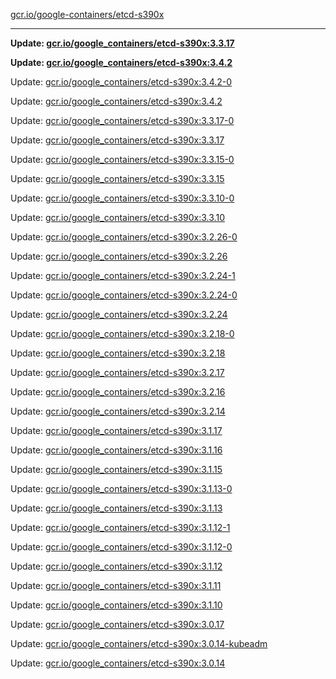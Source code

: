 [gcr.io/google-containers/etcd-s390x](https://hub.docker.com/r/cruse/etcd-s390x/tags/) 

----
**Update: [gcr.io/google_containers/etcd-s390x:3.3.17](https://hub.docker.com/r/cruse/etcd-s390x/tags/)**

**Update: [gcr.io/google_containers/etcd-s390x:3.4.2](https://hub.docker.com/r/cruse/etcd-s390x/tags/)**

Update: [gcr.io/google_containers/etcd-s390x:3.4.2-0](https://hub.docker.com/r/cruse/etcd-s390x/tags/)

Update: [gcr.io/google_containers/etcd-s390x:3.4.2](https://hub.docker.com/r/cruse/etcd-s390x/tags/)

Update: [gcr.io/google_containers/etcd-s390x:3.3.17-0](https://hub.docker.com/r/cruse/etcd-s390x/tags/)

Update: [gcr.io/google_containers/etcd-s390x:3.3.17](https://hub.docker.com/r/cruse/etcd-s390x/tags/)

Update: [gcr.io/google_containers/etcd-s390x:3.3.15-0](https://hub.docker.com/r/cruse/etcd-s390x/tags/)

Update: [gcr.io/google_containers/etcd-s390x:3.3.15](https://hub.docker.com/r/cruse/etcd-s390x/tags/)

Update: [gcr.io/google_containers/etcd-s390x:3.3.10-0](https://hub.docker.com/r/cruse/etcd-s390x/tags/)

Update: [gcr.io/google_containers/etcd-s390x:3.3.10](https://hub.docker.com/r/cruse/etcd-s390x/tags/)

Update: [gcr.io/google_containers/etcd-s390x:3.2.26-0](https://hub.docker.com/r/cruse/etcd-s390x/tags/)

Update: [gcr.io/google_containers/etcd-s390x:3.2.26](https://hub.docker.com/r/cruse/etcd-s390x/tags/)

Update: [gcr.io/google_containers/etcd-s390x:3.2.24-1](https://hub.docker.com/r/cruse/etcd-s390x/tags/)

Update: [gcr.io/google_containers/etcd-s390x:3.2.24-0](https://hub.docker.com/r/cruse/etcd-s390x/tags/)

Update: [gcr.io/google_containers/etcd-s390x:3.2.24](https://hub.docker.com/r/cruse/etcd-s390x/tags/)

Update: [gcr.io/google_containers/etcd-s390x:3.2.18-0](https://hub.docker.com/r/cruse/etcd-s390x/tags/)

Update: [gcr.io/google_containers/etcd-s390x:3.2.18](https://hub.docker.com/r/cruse/etcd-s390x/tags/)

Update: [gcr.io/google_containers/etcd-s390x:3.2.17](https://hub.docker.com/r/cruse/etcd-s390x/tags/)

Update: [gcr.io/google_containers/etcd-s390x:3.2.16](https://hub.docker.com/r/cruse/etcd-s390x/tags/)

Update: [gcr.io/google_containers/etcd-s390x:3.2.14](https://hub.docker.com/r/cruse/etcd-s390x/tags/)

Update: [gcr.io/google_containers/etcd-s390x:3.1.17](https://hub.docker.com/r/cruse/etcd-s390x/tags/)

Update: [gcr.io/google_containers/etcd-s390x:3.1.16](https://hub.docker.com/r/cruse/etcd-s390x/tags/)

Update: [gcr.io/google_containers/etcd-s390x:3.1.15](https://hub.docker.com/r/cruse/etcd-s390x/tags/)

Update: [gcr.io/google_containers/etcd-s390x:3.1.13-0](https://hub.docker.com/r/cruse/etcd-s390x/tags/)

Update: [gcr.io/google_containers/etcd-s390x:3.1.13](https://hub.docker.com/r/cruse/etcd-s390x/tags/)

Update: [gcr.io/google_containers/etcd-s390x:3.1.12-1](https://hub.docker.com/r/cruse/etcd-s390x/tags/)

Update: [gcr.io/google_containers/etcd-s390x:3.1.12-0](https://hub.docker.com/r/cruse/etcd-s390x/tags/)

Update: [gcr.io/google_containers/etcd-s390x:3.1.12](https://hub.docker.com/r/cruse/etcd-s390x/tags/)

Update: [gcr.io/google_containers/etcd-s390x:3.1.11](https://hub.docker.com/r/cruse/etcd-s390x/tags/)

Update: [gcr.io/google_containers/etcd-s390x:3.1.10](https://hub.docker.com/r/cruse/etcd-s390x/tags/)

Update: [gcr.io/google_containers/etcd-s390x:3.0.17](https://hub.docker.com/r/cruse/etcd-s390x/tags/)

Update: [gcr.io/google_containers/etcd-s390x:3.0.14-kubeadm](https://hub.docker.com/r/cruse/etcd-s390x/tags/)

Update: [gcr.io/google_containers/etcd-s390x:3.0.14](https://hub.docker.com/r/cruse/etcd-s390x/tags/)

